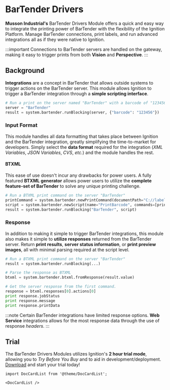# BarTender Drivers

**Musson Industrial's** BarTender Drivers Module offers a quick and easy way to integrate the printing power of BarTender with the flexibility of the Ignition Platform. 
Manage BarTender connections, print labels, and run advanced integrations all as if they were native to Ignition.

:::important
Connections to BarTender servers are handled on the gateway, making it easy to trigger prints from both **Vision** and **Perspective**.
:::


## Background 
**Integrations** are a concept in BarTender that allows outside systems to trigger actions on the BarTender server.
This module allows Ignition to trigger a BarTender integration through a **simple scripting interface**.

```python title="Simple Scripting Example"
# Run a print on the server named "BarTender" with a barcode of "123456".
server = "BarTender"
result = system.bartender.runBlocking(server, {"barcode": "123456"})
```

### Input Format
This module handles all data formatting that takes place between Ignition and the BarTender integration, greatly simplifying the time-to-market for developers.
Simply select the **data format** required for the integration (*XML Variables*, *JSON Variables*, *CVS*, *etc.*) and the module handles the rest.

[//]: # (TODO Add image)

#### BTXML
This ease of use doesn't incur any drawbacks for power users.
A fully featured **BTXML generator** allows power users to utilize the **complete feature-set of BarTender** to solve any unique printing challenge.

```python title="BTXML Example"
# Run a BTXML print command on the server "BarTender"
printCommand = system.bartender.newPrintCommand(documentPath="C://label.btw", printer="Printer01", namedSubStrings={"barcode": "123456"})
script = system.bartender.newScript(name="PrintBarcode", commands=[printCommand])
result = system.bartender.runBlocking("BarTender", script)
```

### Response
In addition to making it simple to trigger BarTender integrations, this module also makes it simple to **utilize responses** returned from the BarTender server.
Return **print results**, **server status information**, or **print preview images**, all with minimal parsing required at the script level.

```python title="Response Example"
# Run a BTXML print command on the server "BarTender"
result = system.bartender.runBlocking(...)

# Parse the response as BTXML
btxml = system.bartender.btxml.fromResponse(result.value)

# Get the server response from the first command.
response = btxml.responses[0].actions[0]
print response.jobStatus
print response.message
print response.printData
```

:::note
Certain BarTender integrations have limited response options. **Web Service** integrations allows for the most response data through the use of response *headers*.
:::

## Trial
The BarTender Drivers Modules utilizes Ignition's **2 hour trial mode**, allowing you to *Try Before You Buy* and to aid in development/deployment. [Download](https://mussonindustrial.com/ignition/downloads) and start your trial today!


```mdx-code-block
import DocCardList from '@theme/DocCardList';

<DocCardList />
```